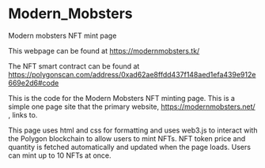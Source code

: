 # Modern_Mobsters
Modern mobsters NFT mint page

This webpage can be found at https://modernmobsters.tk/

The NFT smart contract can be found at https://polygonscan.com/address/0xad62ae8ffdd437f148aed1efa439e912e669e2d6#code

This is the code for the Modern Mobsters NFT minting page. 
This is a simple one page site that the primary website, https://modernmobsters.net/ , links to. 

This page uses html and css for formatting and uses web3.js to interact with the Polygon blockchain to allow users to mint NFTs.
NFT token price and quantity is fetched automatically and updated when the page loads. Users can mint up to 10 NFTs at once.  




